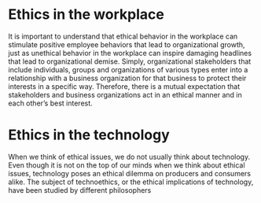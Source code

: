 # Ethics in the workplace
 It is important to understand that ethical behavior in the workplace can stimulate positive employee behaviors that lead to organizational growth, just as unethical behavior in the workplace can inspire damaging headlines that lead to organizational demise. Simply, organizational stakeholders that include individuals, groups and organizations of various types enter into a relationship with a business organization for that business to protect their interests in a specific way. Therefore, there is a mutual expectation that stakeholders and business organizations act in an ethical manner and in each other’s best interest.

# Ethics in the technology
 When we think of ethical issues, we do not usually think about technology. Even though it is not on the top of our minds when we think about ethical issues, technology poses an ethical dilemma on producers and consumers alike. The subject of technoethics, or the ethical implications of technology, have been studied by different philosophers 